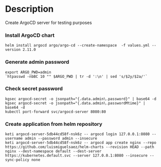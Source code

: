 Description
===========

Create ArgoCD server for testing purposes

### Install ArgoCD chart
```
helm install argocd argo/argo-cd --create-namespace  -f values.yml --version 2.11.0
```

### Generate admin password
```
export ARGO_PWD=admin
`htpasswd -nbBC 10 "" $ARGO_PWD | tr -d ':\n' | sed 's/$2y/$2a/'`
```

### Check secret password
```
kgsec argocd-secret -o jsonpath="{.data.admin\.password}" | base64 -d
kgsec argocd-secret -o jsonpath="{.data.admin\.passwordMtime}" | base64 -d
kubectl port-forward svc/argocd-server 8080:80
```

### Create application from helm repository
```
keti argocd-server-5db44cd58f-nsk6z -- argocd login 127.0.0.1:8080 --username admin --password admin --insecure
keti argocd-server-5db44cd58f-nsk6z -- argocd app create nginx --repo https://github.com/luismiguelsaez/helm-charts --revision HEAD --path nginx --dest-namespace default --dest-server https://kubernetes.default.svc --server 127.0.0.1:8080 --insecure --sync-policy none
```
